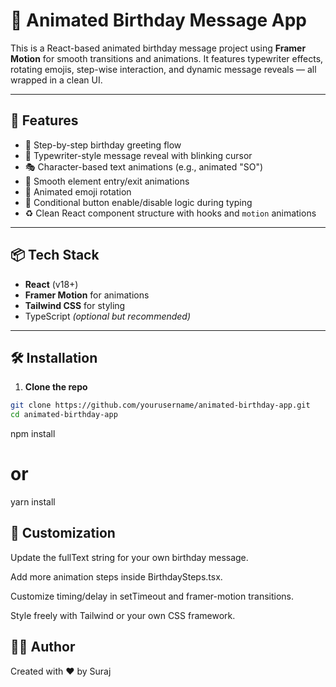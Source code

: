 # 🎉 Animated Birthday Message App

This is a React-based animated birthday message project using **Framer Motion** for smooth transitions and animations. It features typewriter effects, rotating emojis, step-wise interaction, and dynamic message reveals — all wrapped in a clean UI.

---

## 🚀 Features

- 🎈 Step-by-step birthday greeting flow
- 💬 Typewriter-style message reveal with blinking cursor
- 🎭 Character-based text animations (e.g., animated "SO")
- 🔄 Smooth element entry/exit animations
- 🎁 Animated emoji rotation
- 🧠 Conditional button enable/disable logic during typing
- ♻️ Clean React component structure with hooks and `motion` animations

---

## 📦 Tech Stack

- **React** (v18+)
- **Framer Motion** for animations
- **Tailwind CSS** for styling
- TypeScript _(optional but recommended)_

---

## 🛠️ Installation

1. **Clone the repo**

```bash
git clone https://github.com/yourusername/animated-birthday-app.git
cd animated-birthday-app
```

npm install
# or
yarn install


## 🧩 Customization

Update the fullText string for your own birthday message.

Add more animation steps inside BirthdaySteps.tsx.

Customize timing/delay in setTimeout and framer-motion transitions.

Style freely with Tailwind or your own CSS framework.

## 👨‍💻 Author
Created with ❤️ by Suraj

